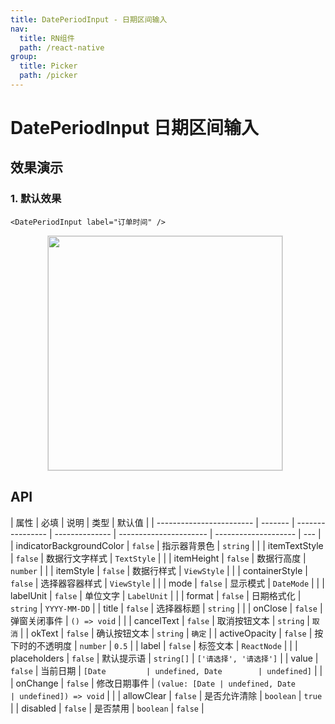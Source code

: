 ```yaml
---
title: DatePeriodInput - 日期区间输入
nav:
  title: RN组件
  path: /react-native
group:
  title: Picker
  path: /picker
---
```


# DatePeriodInput 日期区间输入

## 效果演示

### 1. 默认效果

```tsx | pure
<DatePeriodInput label="订单时间" />
```

<center>
  <figure>
    <img
      src="https://td-dev-public.oss-cn-hangzhou.aliyuncs.com/maoyes-app/1644824685474919859.gif"
      style="width: 375px; margin-right: 10px; border: 1px solid #ddd;"
    />
  </figure>
</center>

## API

| 属性                     | 必填    | 说明             | 类型           | 默认值                 |
| ------------------------ | ------- | ---------------- | -------------- | ---------------------- | -------------------- | --- |
| indicatorBackgroundColor | `false` | 指示器背景色     | `string`       |                        |
| itemTextStyle            | `false` | 数据行文字样式   | `TextStyle`    |                        |
| itemHeight               | `false` | 数据行高度       | `number`       |                        |
| itemStyle                | `false` | 数据行样式       | `ViewStyle`    |                        |
| containerStyle           | `false` | 选择器容器样式   | `ViewStyle`    |                        |
| mode                     | `false` | 显示模式         | `DateMode`     |                        |
| labelUnit                | `false` | 单位文字         | `LabelUnit`    |                        |
| format                   | `false` | 日期格式化       | `string`       | `YYYY-MM-DD`           |
| title                    | `false` | 选择器标题       | `string`       |                        |
| onClose                  | `false` | 弹窗关闭事件     | `() => void`   |                        |
| cancelText               | `false` | 取消按钮文本     | `string`       | `取消`                 |
| okText                   | `false` | 确认按钮文本     | `string`       | `确定`                 |
| activeOpacity            | `false` | 按下时的不透明度 | `number`       | `0.5`                  |
| label                    | `false` | 标签文本         | `ReactNode`    |                        |
| placeholders             | `false` | 默认提示语       | `string[]`     | `['请选择', '请选择']` |
| value                    | `false` | 当前日期         | `[Date         | undefined, Date        | undefined]`          |     |
| onChange                 | `false` | 修改日期事件     | `(value: [Date | undefined, Date        | undefined]) => void` |     |
| allowClear               | `false` | 是否允许清除     | `boolean`      | `true`                 |
| disabled                 | `false` | 是否禁用         | `boolean`      | `false`                |

